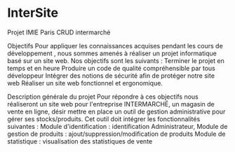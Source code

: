 # InterSite
Projet IMIE Paris CRUD intermarché

Objectifs
Pour appliquer les connaissances acquises pendant les cours de développement , nous sommes amenés à réaliser un projet informatique basé sur un site web.
Nos objectifs sont les suivants : 
Terminer le projet en temps et en heure
Produire un code de qualité compréhensible par tous développeur
Intégrer des notions de sécurité afin de protéger notre site web
Réaliser un site web fonctionnel et ergonomique.

Description générale du projet
Pour répondre à ces objectifs nous réaliseront un site web pour l'entreprise INTERMARCHÉ, un magasin de vente en ligne, désir mettre en place un outil de gestion administrative pour gérer ses stocks/produits.
Cet outil doit intégrer les fonctionnalités suivantes :
Module d'identification : identification Administrateur, 
Module de gestion de produits : ajout/suppression/modification de produits
Module de statistique : visualisation des statistiques de vente
